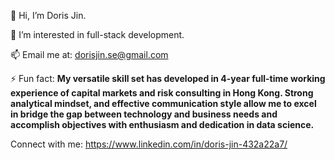 👋 Hi, I’m Doris Jin.

👀 I’m interested in full-stack development.

📫 Email me at: dorisjin.se@gmail.com

⚡ Fun fact: **My versatile skill set has developed in 4-year full-time working experience of capital markets and risk consulting in Hong Kong. Strong analytical mindset, and effective communication style allow me to excel in bridge the gap between technology and business needs and accomplish objectives with enthusiasm and dedication in data science.**

Connect with me: https://www.linkedin.com/in/doris-jin-432a22a7/


